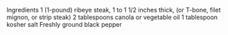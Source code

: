 Ingredients 1 (1-pound) ribeye steak, 1 to 1 1/2 inches thick, (or T-bone, filet mignon, or strip steak) 2 tablespoons canola or vegetable oil 1 tablespoon kosher salt Freshly ground black pepper